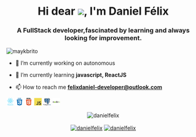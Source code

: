 <h1 align="center">Hi dear <img src="https://raw.githubusercontent.com/kaueMarques/kaueMarques/master/hi.gif" width="30px">, I'm Daniel Félix</h1>
<h3 align="center">A FullStack developer,fascinated by learning and always looking for improvement.</h3>
<p align="left"> <img src="https://komarev.com/ghpvc/?username=maykbrito" alt="maykbrito" /> </p>

- 🔭 I’m currently working on autonomous

- 🌱 I’m currently learning **javascript, ReactJS**

- 📫 How to reach me **felixdaniel-developer@outlook.com**

<p align="left">
<img src="https://raw.githubusercontent.com/devicons/devicon/master/icons/react/react-original-wordmark.svg" alt="react" width="20" height="20"/>
<img src="https://raw.githubusercontent.com/devicons/devicon/master/icons/css3/css3-plain-wordmark.svg" alt="css3"  width="20" height="20"/>
<img src="https://raw.githubusercontent.com/devicons/devicon/master/icons/html5/html5-original-wordmark.svg" alt="html5"  width="20" height="20"/>
<img src="https://raw.githubusercontent.com/devicons/devicon/master/icons/javascript/javascript-original.svg" alt="javascript" width="20" height="20"/>
<img src="https://raw.githubusercontent.com/devicons/devicon/master/icons/postgresql/postgresql-original-wordmark.svg" alt="postgresql" width="20" height="20"/>
<img src="https://raw.githubusercontent.com/devicons/devicon/master/icons/nodejs/nodejs-original-wordmark.svg" alt="nodejs" width="20" height="20"/></p><p align="center">
<img src="https://github-readme-stats.vercel.app/api?username=danielfelix45&show_icons=true&theme-radical" alt="danielfelix"/> 
</p>

<p align="center">
<a href="https://www.linkedin.com/in/daniel-felix-developer/" target="blank"><img align="center" src="https://cdn.jsdelivr.net/npm/simple-icons@3.0.1/icons/linkedin.svg" alt="danielfelix" height="20" width="20" /></a>
<a href="https://pt.stackoverflow.com/users/260214/daniel-félix" target="blank"><img align="center" src="https://cdn.jsdelivr.net/npm/simple-icons@3.0.1/icons/stackoverflow.svg" alt="danielfelix" height="20" width="20" /></a>
</p>


